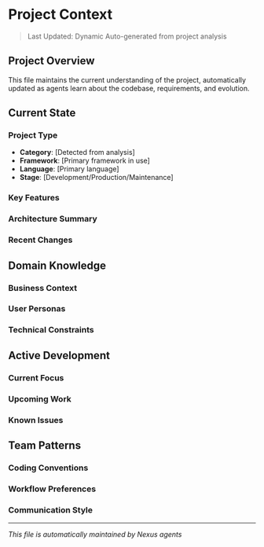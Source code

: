 # Project Context

> Last Updated: Dynamic
> Auto-generated from project analysis

## Project Overview

This file maintains the current understanding of the project, automatically updated as agents learn about the codebase, requirements, and evolution.

## Current State

### Project Type
- **Category**: [Detected from analysis]
- **Framework**: [Primary framework in use]
- **Language**: [Primary language]
- **Stage**: [Development/Production/Maintenance]

### Key Features
<!-- Automatically populated as features are discovered -->

### Architecture Summary
<!-- Updated by Architect Agent -->

### Recent Changes
<!-- Tracked from git history and agent activities -->

## Domain Knowledge

### Business Context
<!-- Captured from conversations and documentation -->

### User Personas
<!-- Defined by Designer Agent -->

### Technical Constraints
<!-- Identified by Architect and Developer Agents -->

## Active Development

### Current Focus
<!-- What's being worked on now -->

### Upcoming Work
<!-- Next priorities -->

### Known Issues
<!-- Tracked by Technician Agent -->

## Team Patterns

### Coding Conventions
<!-- Observed from codebase -->

### Workflow Preferences
<!-- Learned from interactions -->

### Communication Style
<!-- Adapted to team needs -->

---

*This file is automatically maintained by Nexus agents*
